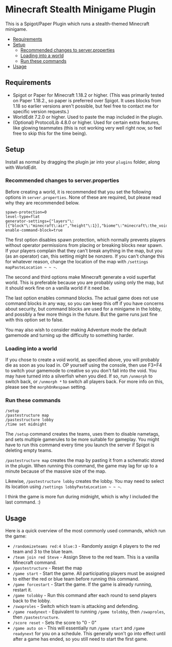 # Minecraft Stealth Minigame Plugin

This is a Spigot/Paper Plugin which runs a stealth-themed Minecraft minigame.

- [Requirements](#requirements)
- [Setup](#setup)
  - [Recommended changes to server.properties](#recommended-changes-to-serverproperties)
  - [Loading into a world](#loading-into-a-world)
  - [Run these commands](#run-these-commands)
- [Usage](#usage)

## Requirements

- Spigot or Paper for Minecraft 1.18.2 or higher.
(This was primarily tested on Paper 1.18.2., so paper is preferred over Spigot.
It uses blocks from 1.18 so earlier versions aren't possible, but feel free to contact me for
specific version requests.)
- WorldEdit 7.2.0 or higher. Used to paste the map included in the plugin.
- (Optional) ProtocolLib 4.8.0 or higher. Used for certain extra features, like glowing teammates
  (this is not working very well right now, so feel free to skip this for the time being).

## Setup

Install as normal by dragging the plugin jar into your `plugins` folder, along with WorldEdit.

### Recommended changes to server.properties

Before creating a world, it is recommended that you set the following options in `server.properties`.
None of these are required, but please read why they are recommended below.
```
spawn-protection=0
level-type=flat
generator-settings={"layers"\:[{"block"\:"minecraft\:air","height"\:1}],"biome"\:"minecraft\:the_void"}
enable-command-block=true
```

The first option disables spawn protection, which normally prevents players without operator permissions
from placing or breaking blocks near spawn. If your players complain that they can't break anything in
the map, but you (as an operator) can, this setting might be nonzero. If you can't change this for whatever
reason, change the location of the map with `/settings mapPasteLocation ~ ~ ~`.

The second and third options make Minecraft generate a void superflat world. This is preferable because
you are probably using only the map, but it should work fine on a vanilla world if it need be.

The last option enables command blocks. The actual game does not use command blocks in any way, so you can
keep this off if you have concerns about security, but command blocks are used for a minigame in the lobby,
and possibly a few more things in the future. But the game runs just fine with this option set to false.

You may also wish to consider making Adventure mode the default gamemode and turning up the difficulty
to something harder.

### Loading into a world

If you chose to create a void world, as specified above, you will probably die as soon as you load in.
OP yourself using the console, then use F3+F4 to switch your gamemode to creative so you don't fall into
the void. You may have turned into a silverfish when you died. If so, run `/unmorph` to switch back, or
`/unmorph *` to switch all players back. For more info on this, please see the `morphOnRespawn` setting.

### Run these commands

```
/setup
/pastestructure map
/pastestructure lobby
/time set midnight
```

The `/setup` command creates the teams, uses them to disable nametags, and sets multiple gamerules
to be more suitable for gameplay. You might have to run this command every time you launch the server
if Spigot is deleting empty teams.

`/pastestructure map` creates the map by pasting it from a schematic stored in the plugin. When running
this command, the game may lag for up to a minute because of the massive size of the map.

Likewise, `/pastestructure lobby` creates the lobby. You may need to select its location using
`/settings lobbyPasteLocation ~ ~ ~`.

I think the game is more fun during midnight, which is why I included the last command. :)

## Usage

Here is a quick overview of the most commonly used commands, which run the game:
- `/randomizeteams red:4 blue:3` - Randomly assign 4 players to the red team and 3 to the blue team.
- `/team join red Steve` - Assign Steve to the red team. This is a vanilla Minecraft command.
- `/pastestructure` - Reset the map
- `/game start` - Start the game. All participating players must be assigned to either the red or blue
team before running this command.
- `/game forcestart` - Start the game. If the game is already running, restart it.
- `/game tolobby` - Run this command after each round to send players back to the lobby.
- `/swaproles` - Switch which team is attacking and defending.
- `/game readynext` - Equivalent to running `/game tolobby`, then `/swaproles`, then `/pastestructure`.
- `/score reset` - Sets the score to "0 - 0"
- `/game auto on` - This will essentially run `/game start` and `/game readynext` for you on a schedule.
This generally won't go into effect until after a game has ended, so you still need to start the first
game.
